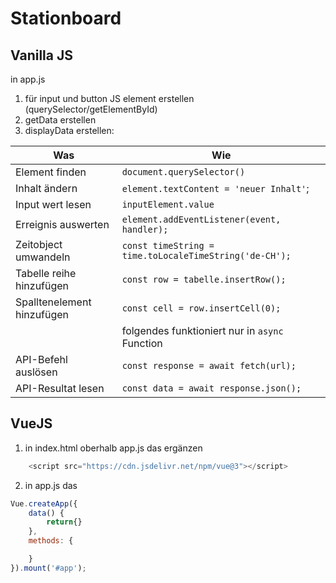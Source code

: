 # Stationboard

## Vanilla JS
in app.js
1) für input und button JS element erstellen (querySelector/getElementById)
2) getData erstellen
3) displayData erstellen:

Was|Wie
--|--
Element finden| `document.querySelector()`
Inhalt ändern|`element.textContent = 'neuer Inhalt'`;
Input wert lesen|`inputElement.value`
Erreignis auswerten|`element.addEventListener(event, handler);`
Zeitobject umwandeln|`const timeString = time.toLocaleTimeString('de-CH');`
Tabelle reihe hinzufügen| `const row = tabelle.insertRow();`
Spalltenelement hinzufügen| `const cell = row.insertCell(0);`
|| folgendes funktioniert nur in `async` Function
API-Befehl auslösen|`const response = await fetch(url);`
API-Resultat lesen|`const data = await response.json();`


## VueJS
1) in index.html oberhalb app.js das ergänzen

```js
    <script src="https://cdn.jsdelivr.net/npm/vue@3"></script>
```

2) in app.js das

```js
Vue.createApp({
    data() {
        return{}
    },
    methods: {

    }
}).mount('#app');
```
